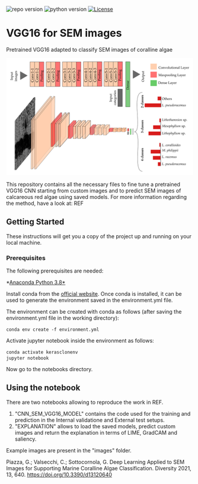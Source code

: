 ![repo version](https://img.shields.io/badge/Version-v.%201.1-green)
![python version](https://img.shields.io/badge/python-v.3.6-blue)
[![License](https://img.shields.io/github/license/italia/bootstrap-italia.svg)](https://github.com/italia/bootstrap-italia/blob/master/LICENSE)

# VGG16 for SEM images
Pretrained VGG16 adapted to classify SEM images of coralline algae

![Screenshot](VGG16_CNNSEM.png)

This repository contains all the necessary files to fine tune a pretrained VGG16 CNN starting from custom images and to predict SEM images of calcareous red algae using saved models.
For more information regarding the method, have a look at:
REF

## Getting Started

These instructions will get you a copy of the project up and running on your local machine.

### Prerequisites

The following prerequisites are needed:

*[Anaconda Python 3.8*](https://www.anaconda.com/products/individual)

Install conda from the [official website](https://www.anaconda.com/products/individual). Once conda is installed, it can be used to generate the environment saved in the environment.yml file.

The environment can be created with conda as follows (after saving the environment.yml file in the working directory):

```
conda env create -f environment.yml
```

Activate jupyter notebook inside the environment as follows:

```
conda activate kerasclonenv
jupyter notebook
```

Now go to the notebooks directory.

## Using the notebook

There are two notebooks allowing to reproduce the work in REF.
1. "CNN_SEM_VGG16_MODEL" contains the code used for the training and prediction in the Internal validatione and External test setups.
2. "EXPLANATION" allows to load the saved models, predict custom images and return the explanation in terms of LIME, GradCAM and saliency.

Example images are present in the "images" folder.

Piazza, G.; Valsecchi, C.; Sottocornola, G. Deep Learning Applied to SEM Images for Supporting Marine Coralline Algae Classification. Diversity 2021, 13, 640. https://doi.org/10.3390/d13120640
